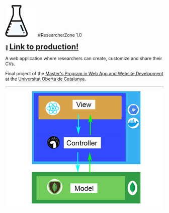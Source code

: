 <img src="https://github.com/cmgdragon/researcherzone/blob/master/src/static/img/icon.png?raw=true" width="100" />
#ResearcherZone 1.0

:blue_book: <font size="5">**[Link to production!](https://researcher.zone/)**</font>

A web application where researchers can create, customize and share their CVs.

Final project of the [Master's Program in Web App and Website Development](https://estudis.uoc.edu/ca/masters-universitaris/desenvolupament-llocs-aplicacions-web/presentacio) at the [Universitat Oberta de Catalunya](https://www.uoc.edu).


------------

<img src="https://github.com/cmgdragon/researcherzone/blob/master/images/architecture.png?raw=true" width="500" />